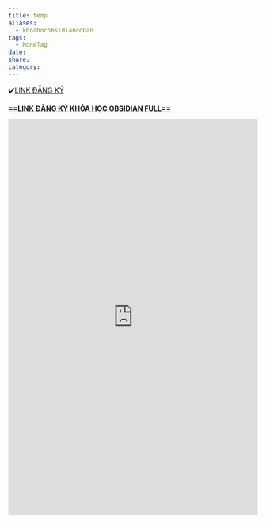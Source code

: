 ```yaml
---
title: temp
aliases:
  - khoahocobsidiancoban
tags:
  - NoneTag
date: 
share: 
category:
---
```

✔️[LINK ĐĂNG KÝ](https://docs.google.com/forms/d/e/1FAIpQLSeudI2Zf076MM2t_OLZ0zIRKAGEdcjeMUacraf5_w5YtXzJxw/viewform)

<u>**==LINK ĐĂNG KÝ KHÓA HỌC OBSIDIAN FULL==**</u>
<iFrame src="https://forms.gle/CZZxVuuUBKLGJ9Ba8" width="100%" height="800px" name="the-iFrame" frameborder="0"></iFrame><br>